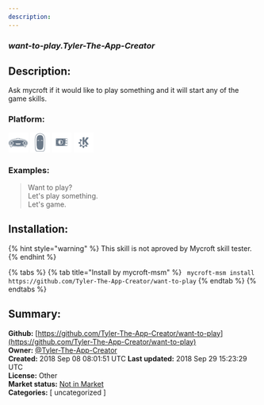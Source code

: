 ```yaml
---
description: 
---
```


### _want-to-play.Tyler-The-App-Creator_  
## Description:  
Ask mycroft if it would like to play something and it will start any of the game skills.  
  
### Platform:  
 ![Mark I](../.gitbook/assets/mark-1-icon.png)  ![Mark II](../.gitbook/assets/mark-2-icon.png)  ![Picroft](../.gitbook/assets/picroft-icon.png)  ![plasmoid](../.gitbook/assets/kde.png)   
### Examples:  
> Want to play?  
> Let's play something.  
> Let's game.  
  
## Installation:  
{% hint style="warning" %}
This skill is not aproved by Mycroft skill tester.
{% endhint %}
    
{% tabs %}
{% tab title="Install by mycroft-msm" %}
``` mycroft-msm install https://github.com/Tyler-The-App-Creator/want-to-play```
{% endtab %}
  {% endtabs %}
    
## Summary:  
**Github:** [https://github.com/Tyler-The-App-Creator/want-to-play](https://github.com/Tyler-The-App-Creator/want-to-play)  
**Owner:** [@Tyler-The-App-Creator](https://github.com/Tyler-The-App-Creator)  
**Created:** 2018 Sep 08 08:01:51 UTC  **Last updated:** 2018 Sep 29 15:23:29 UTC  
**License:** Other  
**Market status:** [Not in Market](https://market.mycroft.ai/skill/)  
**Categories:** [ uncategorized ]   
